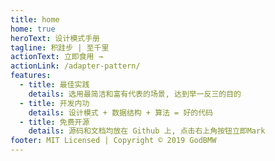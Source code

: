 ```yaml
---
title: home
home: true
heroText: 设计模式手册
tagline: 积跬步 | 至千里
actionText: 立即食用 →
actionLink: /adapter-pattern/
features:
  - title: 最佳实践
    details: 选用最简洁和富有代表的场景, 达到举一反三的目的
  - title: 开发内功
    details: 设计模式 + 数据结构 + 算法 = 好的代码
  - title: 免费开源
    details: 源码和文档均放在 Github 上, 点击右上角按钮立即Mark
footer: MIT Licensed | Copyright © 2019 GodBMW
---
```

